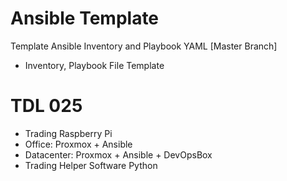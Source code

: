 # Ansible Template 
Template Ansible Inventory and Playbook YAML [Master Branch]
- Inventory, Playbook File Template 

# TDL 025 
- Trading Raspberry Pi
- Office: Proxmox + Ansible
- Datacenter: Proxmox + Ansible + DevOpsBox
- Trading Helper Software Python 
